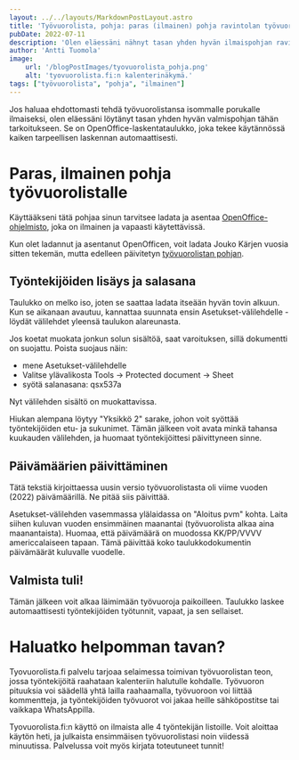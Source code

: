 ```yaml
---
layout: ../../layouts/MarkdownPostLayout.astro
title: 'Työvuorolista, pohja: paras (ilmainen) pohja ravintolan työvuorolistalle'
pubDate: 2022-07-11
description: 'Olen eläessäni nähnyt tasan yhden hyvän ilmaispohjan ravintolan työvuorolistalle, ja se on tämä.'
author: 'Antti Tuomola'
image:
    url: '/blogPostImages/tyovuorolista_pohja.png'
    alt: 'tyovuorolista.fi:n kalenterinäkymä.'
tags: ["työvuorolista", "pohja", "ilmainen"]
---
```


Jos haluaa ehdottomasti tehdä työvuorolistansa isommalle porukalle ilmaiseksi, olen eläessäni löytänyt tasan yhden hyvän valmispohjan tähän tarkoitukseen. Se on OpenOffice-laskentataulukko, joka tekee käytännössä kaiken tarpeellisen laskennan automaattisesti.

# Paras, ilmainen pohja työvuorolistalle
Käyttääkseni tätä pohjaa sinun tarvitsee ladata ja asentaa [OpenOffice-ohjelmisto](https://www.openoffice.org/download), joka on ilmainen ja vapaasti käytettävissä.

Kun olet ladannut ja asentanut OpenOfficen, voit ladata Jouko Kärjen vuosia sitten tekemän, mutta edelleen päivitetyn [työvuorolistan pohjan](https://sourceforge.net/projects/tyovuorolista/).

## Työntekijöiden lisäys ja salasana
Taulukko on melko iso, joten se saattaa ladata itseään hyvän tovin alkuun. Kun se aikanaan avautuu, kannattaa suunnata ensin Asetukset-välilehdelle - löydät välilehdet yleensä taulukon alareunasta.

Jos koetat muokata jonkun solun sisältöä, saat varoituksen, sillä dokumentti on suojattu. Poista suojaus näin:
- mene Asetukset-välilehdelle
- Valitse ylävalikosta Tools -> Protected document -> Sheet
- syötä salanasana: qsx537a

Nyt välilehden sisältö on muokattavissa.

Hiukan alempana löytyy "Yksikkö 2" sarake, johon voit syöttää työntekijöiden etu- ja sukunimet. Tämän jälkeen voit avata minkä tahansa kuukauden välilehden, ja huomaat työntekijöittesi päivittyneen sinne.

## Päivämäärien päivittäminen
Tätä tekstiä kirjoittaessa uusin versio työvuorolistasta oli viime vuoden (2022) päivämäärillä. Ne pitää siis päivittää.

Asetukset-välilehden vasemmassa ylälaidassa on "Aloitus pvm" kohta. Laita siihen kuluvan vuoden ensimmäinen maanantai (työvuorolista alkaa aina maanantaista). Huomaa, että päivämäärä on muodossa KK/PP/VVVV americcalaiseen tapaan. Tämä päivittää koko taulukkodokumentin päivämäärät kuluvalle vuodelle.

## Valmista tuli!
Tämän jälkeen voit alkaa läimimään työvuoroja paikoilleen. Taulukko laskee automaattisesti työntekijöiden työtunnit, vapaat, ja sen sellaiset.

# Haluatko helpomman tavan?
Tyovuorolista.fi palvelu tarjoaa selaimessa toimivan työvuorolistan teon, jossa työntekijöitä raahataan kalenteriin halutulle kohdalle. Työvuoron pituuksia voi säädellä yhtä lailla raahaamalla, työvuoroon voi liittää kommentteja, ja työntekijöiden työvuorot voi jakaa heille sähköpostitse tai vaikkapa WhatsAppilla.

Tyovuorolista.fi:n käyttö on ilmaista alle 4 työntekijän listoille. Voit aloittaa käytön heti, ja julkaista ensimmäisen työvuorolistasi noin viidessä minuutissa. Palvelussa voit myös kirjata toteutuneet tunnit!